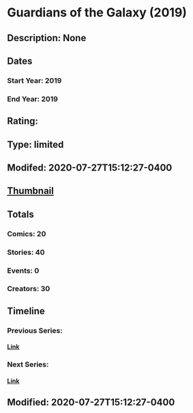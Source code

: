 # Guardians of the Galaxy (2019)
## Description: None
## Dates
### Start Year: 2019
### End Year: 2019
## Rating: 
## Type: limited
## Modifed: 2020-07-27T15:12:27-0400
## [Thumbnail](http://i.annihil.us/u/prod/marvel/i/mg/5/e0/5c3fb0c908006.jpg)
## Totals
### Comics: 20
### Stories: 40
### Events: 0
### Creators: 30
## Timeline
### Previous Series: 
#### [Link]()
### Next Series: 
#### [Link]()
## Modified: 2020-07-27T15:12:27-0400